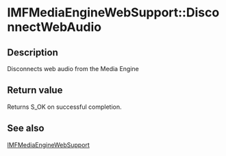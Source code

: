 # IMFMediaEngineWebSupport::DisconnectWebAudio

## Description

Disconnects web audio from the Media Engine

## Return value

Returns S_OK on successful completion.

## See also

[IMFMediaEngineWebSupport](https://learn.microsoft.com/windows/desktop/api/mfmediaengine/nn-mfmediaengine-imfmediaenginewebsupport)